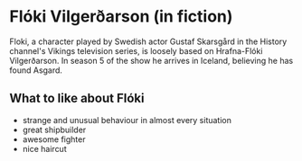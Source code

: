 # Flóki Vilgerðarson (in fiction)

Floki, a character played by Swedish actor Gustaf Skarsgård in the History channel's Vikings television series, is loosely based on Hrafna-Flóki Vilgerðarson. In season 5 of the show he arrives in Iceland, believing he has found Asgard.

## What to like about Flóki

- strange and unusual behaviour in almost every situation
- great shipbuilder
- awesome fighter
- nice haircut